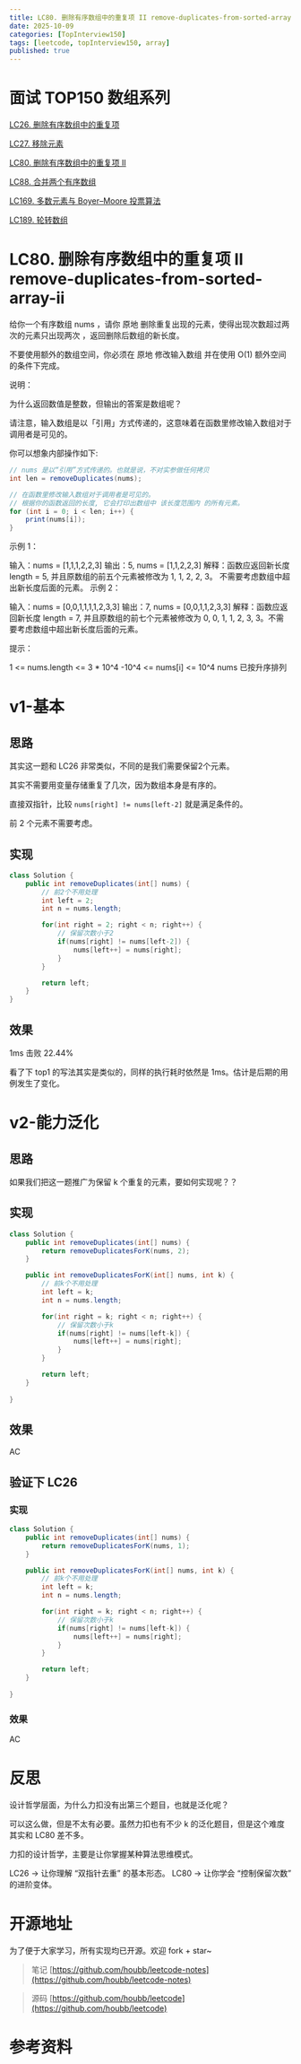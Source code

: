 ```yaml
---
title: LC80. 删除有序数组中的重复项 II remove-duplicates-from-sorted-array-ii
date: 2025-10-09 
categories: [TopInterview150]
tags: [leetcode, topInterview150, array]
published: true
---
```


# 面试 TOP150 数组系列

[LC26. 删除有序数组中的重复项](https://houbb.github.io/leetcode-notes/posts/leetcode/topinterview-150/2025-10-09-array-03-LC26-remove-duplicates-from-sorted-array.html)

[LC27. 移除元素](https://houbb.github.io/leetcode-notes/posts/leetcode/topinterview-150/2025-10-09-array-02-LC27-remove-element.html)

[LC80. 删除有序数组中的重复项 II](https://houbb.github.io/leetcode-notes/posts/leetcode/topinterview-150/2025-10-09-array-04-LC80-remove-duplicates-from-sorted-array-ii.html)

[LC88. 合并两个有序数组](https://houbb.github.io/leetcode-notes/posts/leetcode/topinterview-150/2025-10-09-array-01-LC88-merge-sorted-array.html)

[LC169. 多数元素与 Boyer–Moore 投票算法](https://houbb.github.io/leetcode-notes/posts/leetcode/topinterview-150/2025-10-09-array-06-LC169-majority-element.html)

[LC189. 轮转数组](https://houbb.github.io/leetcode-notes/posts/leetcode/topinterview-150/2025-10-10-array-06-LC189-rotate-array.html)

# LC80. 删除有序数组中的重复项 II remove-duplicates-from-sorted-array-ii

给你一个有序数组 nums ，请你 原地 删除重复出现的元素，使得出现次数超过两次的元素只出现两次 ，返回删除后数组的新长度。

不要使用额外的数组空间，你必须在 原地 修改输入数组 并在使用 O(1) 额外空间的条件下完成。

说明：

为什么返回数值是整数，但输出的答案是数组呢？

请注意，输入数组是以「引用」方式传递的，这意味着在函数里修改输入数组对于调用者是可见的。

你可以想象内部操作如下:

```java
// nums 是以“引用”方式传递的。也就是说，不对实参做任何拷贝
int len = removeDuplicates(nums);

// 在函数里修改输入数组对于调用者是可见的。
// 根据你的函数返回的长度, 它会打印出数组中 该长度范围内 的所有元素。
for (int i = 0; i < len; i++) {
    print(nums[i]);
}
``` 

示例 1：

输入：nums = [1,1,1,2,2,3]
输出：5, nums = [1,1,2,2,3]
解释：函数应返回新长度 length = 5, 并且原数组的前五个元素被修改为 1, 1, 2, 2, 3。 不需要考虑数组中超出新长度后面的元素。
示例 2：

输入：nums = [0,0,1,1,1,1,2,3,3]
输出：7, nums = [0,0,1,1,2,3,3]
解释：函数应返回新长度 length = 7, 并且原数组的前七个元素被修改为 0, 0, 1, 1, 2, 3, 3。不需要考虑数组中超出新长度后面的元素。
 

提示：

1 <= nums.length <= 3 * 10^4
-10^4 <= nums[i] <= 10^4
nums 已按升序排列


# v1-基本

## 思路

其实这一题和 LC26 非常类似，不同的是我们需要保留2个元素。

其实不需要用变量存储重复了几次，因为数组本身是有序的。

直接双指针，比较 `nums[right] != nums[left-2]` 就是满足条件的。

前 2 个元素不需要考虑。

## 实现

```java
class Solution {
    public int removeDuplicates(int[] nums) {
        // 前2个不用处理
        int left = 2;
        int n = nums.length;

        for(int right = 2; right < n; right++) {
            // 保留次数小于2
            if(nums[right] != nums[left-2]) {
                nums[left++] = nums[right];
            }
        }   

        return left;    
    }
}
```

## 效果

1ms 击败 22.44%

看了下 top1 的写法其实是类似的，同样的执行耗时依然是 1ms。估计是后期的用例发生了变化。


# v2-能力泛化

## 思路

如果我们把这一题推广为保留 k 个重复的元素，要如何实现呢？？

## 实现

```java
class Solution {
    public int removeDuplicates(int[] nums) {
        return removeDuplicatesForK(nums, 2);
    }

    public int removeDuplicatesForK(int[] nums, int k) {
        // 前k个不用处理
        int left = k;
        int n = nums.length;

        for(int right = k; right < n; right++) {
            // 保留次数小于k
            if(nums[right] != nums[left-k]) {
                nums[left++] = nums[right];
            }
        }   

        return left;    
    }
    
}
```

## 效果

AC

## 验证下 LC26

### 实现

```java
class Solution {
    public int removeDuplicates(int[] nums) {
        return removeDuplicatesForK(nums, 1);
    }

    public int removeDuplicatesForK(int[] nums, int k) {
        // 前k个不用处理
        int left = k;
        int n = nums.length;

        for(int right = k; right < n; right++) {
            // 保留次数小于k
            if(nums[right] != nums[left-k]) {
                nums[left++] = nums[right];
            }
        }   

        return left;    
    }
    
}
```

### 效果

AC

# 反思

设计哲学层面，为什么力扣没有出第三个题目，也就是泛化呢？

可以这么做，但是不太有必要。虽然力扣也有不少 k 的泛化题目，但是这个难度其实和 LC80 差不多。

力扣的设计哲学，主要是让你掌握某种算法思维模式。

LC26 → 让你理解 “双指针去重” 的基本形态。
LC80 → 让你学会 “控制保留次数” 的进阶变体。

# 开源地址

为了便于大家学习，所有实现均已开源。欢迎 fork + star~

> 笔记 [https://github.com/houbb/leetcode-notes](https://github.com/houbb/leetcode-notes)

> 源码 [https://github.com/houbb/leetcode](https://github.com/houbb/leetcode)

# 参考资料

